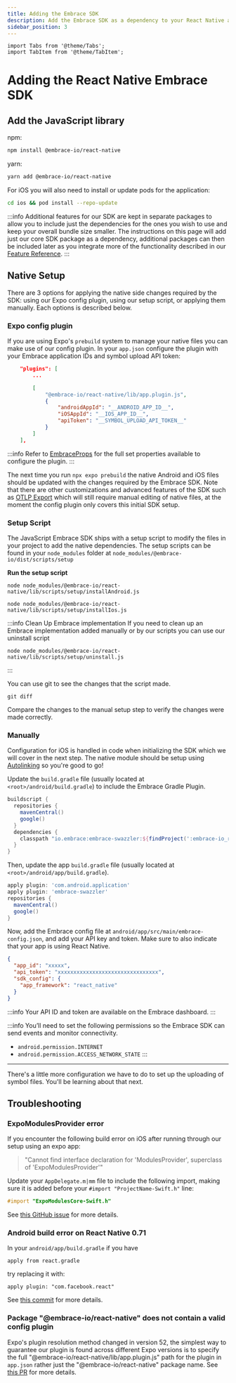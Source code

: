 ```yaml
---
title: Adding the Embrace SDK
description: Add the Embrace SDK as a dependency to your React Native application
sidebar_position: 3
---
```


```mdx-code-block
import Tabs from '@theme/Tabs';
import TabItem from '@theme/TabItem';
```

# Adding the React Native Embrace SDK

## Add the JavaScript library

npm:

```sh
npm install @embrace-io/react-native
```

yarn:

```sh
yarn add @embrace-io/react-native
```

For iOS you will also need to install or update pods for the application:

```sh
cd ios && pod install --repo-update
```

:::info
Additional features for our SDK are kept in separate packages to allow you to include just the dependencies for the ones
you wish to use and keep your overall bundle size smaller. The instructions on this page will add just our core SDK
package as a dependency, additional packages can then be included later as you integrate more of the functionality
described in our [Feature Reference](/react-native/features/).
:::

## Native Setup

There are 3 options for applying the native side changes required by the SDK: using our Expo config plugin, using our
setup script, or applying them manually. Each options is described below.

### Expo config plugin

If you are using Expo's `prebuild` system to manage your native files you can make use of our config plugin. In your
`app.json` configure the plugin with your Embrace application IDs and symbol upload API token:

```json
    "plugins": [
        ...

        [
            "@embrace-io/react-native/lib/app.plugin.js",
            {
                "androidAppId": "__ANDROID_APP_ID__",
                "iOSAppId": "__IOS_APP_ID__",
                "apiToken": "__SYMBOL_UPLOAD_API_TOKEN__"
            }
        ]
    ],
```

:::info
Refer to [EmbraceProps](https://github.com/embrace-io/embrace-react-native-sdk/tree/main/packages/core/src/plugin//types.ts)
for the full set properties available to configure the plugin.
:::

The next time you run `npx expo prebuild` the native Android and iOS files should be updated with the changes required
by the Embrace SDK. Note that there are other customizations and advanced features of the SDK such as [OTLP Export](/react-native/features/otlp/#initializing-in-the-native-layer)
which will still require manual editing of native files, at the moment the config plugin only covers this initial SDK
setup.

### Setup Script

The JavaScript Embrace SDK ships with a setup script to modify the files in your
project to add the native dependencies. The setup scripts can be found in your
`node_modules` folder at `node_modules/@embrace-io/dist/scripts/setup`

**Run the setup script**
```shell-session
node node_modules/@embrace-io/react-native/lib/scripts/setup/installAndroid.js
```

```shell-session
node node_modules/@embrace-io/react-native/lib/scripts/setup/installIos.js
```

:::info Clean Up Embrace implementation
If you need to clean up an Embrace implementation added manually or by our scripts you can use our uninstall script
```shell-session
node node_modules/@embrace-io/react-native/lib/scripts/setup/uninstall.js
```
:::

You can use git to see the changes that the script made.

```shell-session
git diff
```

Compare the changes to the manual setup step to verify the changes were made
correctly.

### Manually

<Tabs groupId="platform" queryString="platform">
<TabItem value="ios" label="iOS">

Configuration for iOS is handled in code when initializing the SDK which we will cover in the next step. The native module
should be setup using [Autolinking](https://github.com/react-native-community/cli/blob/dec33cb945be548a0d30c2ea073493e253239850/docs/autolinking.md#platform-ios)
so you're good to go!
</TabItem>

<TabItem value="android" label="Android">

Update the `build.gradle` file (usually located at `<root>/android/build.gradle`) to include the Embrace Gradle Plugin.

```groovy
buildscript {
  repositories {
    mavenCentral()
    google()
  }
  dependencies {
    classpath "io.embrace:embrace-swazzler:${findProject(':embrace-io_react-native').properties['emb_android_sdk']}"
  }
}
```

Then, update the app `build.gradle` file (usually located at `<root>/android/app/build.gradle`).

```groovy
apply plugin: 'com.android.application'
apply plugin: 'embrace-swazzler'
repositories {
  mavenCentral()
  google()
}
```

Now, add the Embrace config file at `android/app/src/main/embrace-config.json`, and add your API key and token. Make
sure to also indicate that your app is using React Native.

```json
{
  "app_id": "xxxxx",
  "api_token": "xxxxxxxxxxxxxxxxxxxxxxxxxxxxxxxx",
  "sdk_config": {
    "app_framework": "react_native"
  }
}
```

:::info
Your API ID and token are available on the Embrace dashboard.
:::

:::info
You’ll need to set the following permissions so the Embrace SDK can send events and monitor connectivity.

* `android.permission.INTERNET`
* `android.permission.ACCESS_NETWORK_STATE`
:::

</TabItem>
</Tabs>

---

There's a little more configuration we have to do to set up the uploading of symbol files.
You'll be learning about that next.


## Troubleshooting

### ExpoModulesProvider error

If you encounter the following build error on iOS after running through our setup using an expo app:

> "Cannot find interface declaration for 'ModulesProvider', superclass of 'ExpoModulesProvider'"

Update your `AppDelegate.m|mm` file to include the following import, making sure it is added before your
`#import "ProjectName-Swift.h"` line:

```objective-c
#import "ExpoModulesCore-Swift.h"
```

See [this GitHub issue](https://github.com/expo/expo/issues/17705) for more details.

### Android build error on React Native 0.71

In your `android/app/build.gradle` if you have

```
apply from react.gradle
```

try replacing it with:

```
apply plugin: "com.facebook.react"
```

See [this commit](https://github.com/facebook/react-native/commit/af6aafff90c4d40abfe160c4cfc8e1ae8fa0d956) for more details.

### Package "@embrace-io/react-native" does not contain a valid config plugin

Expo's plugin resolution method changed in version 52, the simplest way to guarantee our plugin is found across
different Expo versions is to specify the full "@embrace-io/react-native/lib/app.plugin.js" path for the plugin in
`app.json` rather just the "@embrace-io/react-native" package name. See [this PR](https://github.com/expo/expo/pull/31569)
for more details.